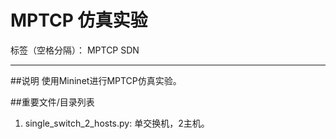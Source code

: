 # MPTCP 仿真实验

标签（空格分隔）： MPTCP SDN

---

##说明
使用Mininet进行MPTCP仿真实验。

##重要文件/目录列表
1. single_switch_2_hosts.py:
单交换机，2主机。




